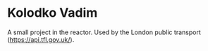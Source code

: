 # Kolodko Vadim

A small project in the reactor. Used by the London public transport (https://api.tfl.gov.uk/).
